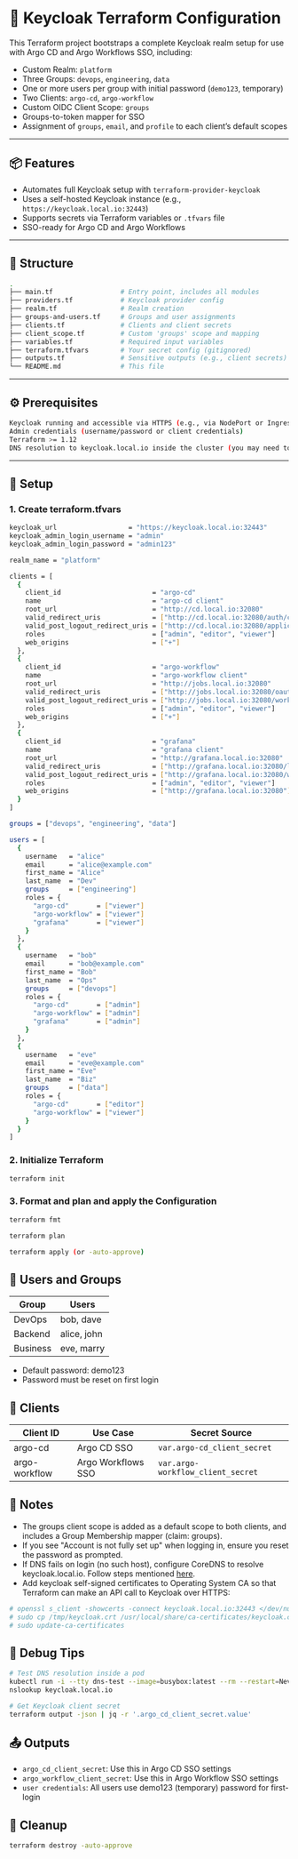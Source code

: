 # 🔐 Keycloak Terraform Configuration

This Terraform project bootstraps a complete Keycloak realm setup for use with Argo CD and Argo Workflows SSO, including:

- Custom Realm: `platform`
- Three Groups: `devops`, `engineering`, `data`
- One or more users per group with initial password (`demo123`, temporary)
- Two Clients: `argo-cd`, `argo-workflow`
- Custom OIDC Client Scope: `groups`
- Groups-to-token mapper for SSO
- Assignment of `groups`, `email`, and `profile` to each client’s default scopes

---

## 📦 Features

- Automates full Keycloak setup with `terraform-provider-keycloak`
- Uses a self-hosted Keycloak instance (e.g., `https://keycloak.local.io:32443`)
- Supports secrets via Terraform variables or `.tfvars` file
- SSO-ready for Argo CD and Argo Workflows

---

## 📁 Structure

```bash
.
├── main.tf                 # Entry point, includes all modules
├── providers.tf            # Keycloak provider config
├── realm.tf                # Realm creation
├── groups-and-users.tf     # Groups and user assignments
├── clients.tf              # Clients and client secrets
├── client_scope.tf         # Custom 'groups' scope and mapping
├── variables.tf            # Required input variables
├── terraform.tfvars        # Your secret config (gitignored)
├── outputs.tf              # Sensitive outputs (e.g., client secrets)
└── README.md               # This file
```
---

## ⚙️ Prerequisites

```bash
Keycloak running and accessible via HTTPS (e.g., via NodePort or Ingress)
Admin credentials (username/password or client credentials)
Terraform >= 1.12
DNS resolution to keycloak.local.io inside the cluster (you may need to update CoreDNS)
```
---

## 🔑 Setup

### 1. Create terraform.tfvars
```bash
keycloak_url                  = "https://keycloak.local.io:32443"
keycloak_admin_login_username = "admin"
keycloak_admin_login_password = "admin123"

realm_name = "platform"

clients = [
  {
    client_id                       = "argo-cd"
    name                            = "argo-cd client"
    root_url                        = "http://cd.local.io:32080"
    valid_redirect_uris             = ["http://cd.local.io:32080/auth/callback"]
    valid_post_logout_redirect_uris = ["http://cd.local.io:32080/applications"]
    roles                           = ["admin", "editor", "viewer"]
    web_origins                     = ["+"]
  },
  {
    client_id                       = "argo-workflow"
    name                            = "argo-workflow client"
    root_url                        = "http://jobs.local.io:32080"
    valid_redirect_uris             = ["http://jobs.local.io:32080/oauth2/callback"]
    valid_post_logout_redirect_uris = ["http://jobs.local.io:32080/workflows"]
    roles                           = ["admin", "editor", "viewer"]
    web_origins                     = ["+"]
  },
  {
    client_id                       = "grafana"
    name                            = "grafana client"
    root_url                        = "http://grafana.local.io:32080"
    valid_redirect_uris             = ["http://grafana.local.io:32080/login/generic_oauth"]
    valid_post_logout_redirect_uris = ["http://grafana.local.io:32080/workflows"]
    roles                           = ["admin", "editor", "viewer"]
    web_origins                     = ["http://grafana.local.io:32080"]
  }
]

groups = ["devops", "engineering", "data"]

users = [
  {
    username   = "alice"
    email      = "alice@example.com"
    first_name = "Alice"
    last_name  = "Dev"
    groups     = ["engineering"]
    roles = {
      "argo-cd"       = ["viewer"]
      "argo-workflow" = ["viewer"]
      "grafana"       = ["viewer"]
    }
  },
  {
    username   = "bob"
    email      = "bob@example.com"
    first_name = "Bob"
    last_name  = "Ops"
    groups     = ["devops"]
    roles = {
      "argo-cd"       = ["admin"]
      "argo-workflow" = ["admin"]
      "grafana"       = ["admin"]
    }
  },
  {
    username   = "eve"
    email      = "eve@example.com"
    first_name = "Eve"
    last_name  = "Biz"
    groups     = ["data"]
    roles = {
      "argo-cd"       = ["editor"]
      "argo-workflow" = ["viewer"]
    }
  }
]
```

### 2. Initialize Terraform
```bash
terraform init
```

### 3. Format and plan and apply the Configuration
```bash
terraform fmt

terraform plan

terraform apply (or -auto-approve)
```

## 👥 Users and Groups

| Group    | Users      |
| -------- | -----------|
| DevOps   | bob, dave  |
| Backend  | alice, john|
| Business | eve, marry |

* Default password: demo123
* Password must be reset on first login

## 🔐 Clients

| Client ID     | Use Case          | Secret Source                     |
| ------------- | ----------------- | --------------------------------- |
| argo-cd       | Argo CD SSO       | `var.argo-cd_client_secret`       |
| argo-workflow |Argo Workflows SSO | `var.argo-workflow_client_secret` |

## 🧠 Notes

* The groups client scope is added as a default scope to both clients, and includes a Group Membership mapper (claim: groups).
* If you see "Account is not fully set up" when logging in, ensure you reset the password as prompted.
* If DNS fails on login (no such host), configure CoreDNS to resolve keycloak.local.io. Follow steps mentioned [here](https://github.com/sahil-sharma/k8s-stuff/blob/main/update-coredns-configmap.txt).
* Add keycloak self-signed certificates to Operating System CA so that Terraform can make an API call to Keycloak over HTTPS:
```bash
# openssl s_client -showcerts -connect keycloak.local.io:32443 </dev/null 2>/dev/null | openssl x509 -outform PEM > /tmp/keycloak.crt
# sudo cp /tmp/keycloak.crt /usr/local/share/ca-certificates/keycloak.crt
# sudo update-ca-certificates
```
## 🧪 Debug Tips

```bash
# Test DNS resolution inside a pod
kubectl run -i --tty dns-test --image=busybox:latest --rm --restart=Never -- sh
nslookup keycloak.local.io

# Get Keycloak client secret
terraform output -json | jq -r '.argo_cd_client_secret.value'
```

## 📤 Outputs

* `argo_cd_client_secret`: Use this in Argo CD SSO settings
* `argo_workflow_client_secret`: Use this in Argo Workflow SSO settings
* `user credentials`: All users use demo123 (temporary) password for first-login

## 🧼 Cleanup
```bash
terraform destroy -auto-approve
```